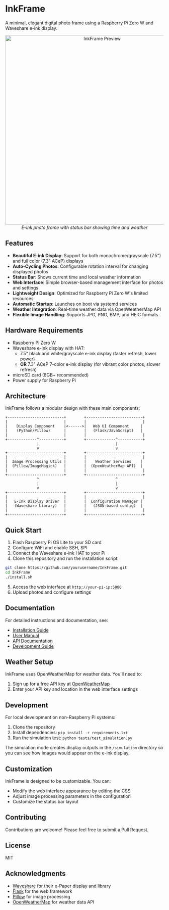 # InkFrame

A minimal, elegant digital photo frame using a Raspberry Pi Zero W and Waveshare e-ink display.

<p align="center">
  <img src="docs/images/preview.png" alt="InkFrame Preview" width="600"><br>
  <em>E-ink photo frame with status bar showing time and weather</em>
</p>

## Features

- **Beautiful E-ink Display**: Support for both monochrome/grayscale (7.5") and full color (7.3" ACeP) displays
- **Auto-Cycling Photos**: Configurable rotation interval for changing displayed photos
- **Status Bar**: Shows current time and local weather information
- **Web Interface**: Simple browser-based management interface for photos and settings
- **Lightweight Design**: Optimized for Raspberry Pi Zero W's limited resources
- **Automatic Startup**: Launches on boot via systemd services
- **Weather Integration**: Real-time weather data via OpenWeatherMap API
- **Flexible Image Handling**: Supports JPG, PNG, BMP, and HEIC formats

## Hardware Requirements

- Raspberry Pi Zero W
- Waveshare e-ink display with HAT:
  - 7.5" black and white/grayscale e-ink display (faster refresh, lower power)
  - **OR** 7.3" ACeP 7-color e-ink display (for vibrant color photos, slower refresh)
- microSD card (8GB+ recommended)
- Power supply for Raspberry Pi

## Architecture

InkFrame follows a modular design with these main components:

```
+-------------------------+        +-------------------------+
|                         |        |                         |
|    Display Component    |<------>|   Web UI Component     |
|    (Python/Pillow)      |        |   (Flask/JavaScript)   |
|                         |        |                         |
+-------------^-----------+        +-------------^-----------+
              |                                  |
              v                                  v
+-------------------------+        +-------------------------+
|                         |        |                         |
|  Image Processing Utils |        |    Weather Services    |
|  (Pillow/ImageMagick)   |        |  (OpenWeatherMap API)  |
|                         |        |                         |
+-------------------------+        +-------------------------+
              ^                                  ^
              |                                  |
              v                                  v
+-------------------------+        +-------------------------+
|                         |        |                         |
|   E-Ink Display Driver  |        |  Configuration Manager |
|   (Waveshare Library)   |        |   (JSON-based config)  |
|                         |        |                         |
+-------------------------+        +-------------------------+
```

## Quick Start

1. Flash Raspberry Pi OS Lite to your SD card
2. Configure WiFi and enable SSH, SPI
3. Connect the Waveshare e-ink HAT to your Pi
4. Clone this repository and run the installation script:

```bash
git clone https://github.com/yourusername/InkFrame.git
cd InkFrame
./install.sh
```

5. Access the web interface at `http://your-pi-ip:5000`
6. Upload photos and configure settings

## Documentation

For detailed instructions and documentation, see:

- [Installation Guide](docs/installation.md)
- [User Manual](docs/user_manual.md)
- [API Documentation](docs/api.md)
- [Development Guide](docs/development.md)

## Weather Setup

InkFrame uses OpenWeatherMap for weather data. You'll need to:

1. Sign up for a free API key at [OpenWeatherMap](https://openweathermap.org/api)
2. Enter your API key and location in the web interface settings

## Development

For local development on non-Raspberry Pi systems:

1. Clone the repository
2. Install dependencies: `pip install -r requirements.txt`
3. Run the simulation test: `python tests/test_simulation.py`

The simulation mode creates display outputs in the `/simulation` directory so you can see how images would appear on the e-ink display.

## Customization

InkFrame is designed to be customizable. You can:

- Modify the web interface appearance by editing the CSS
- Adjust image processing parameters in the configuration
- Customize the status bar layout

## Contributing

Contributions are welcome! Please feel free to submit a Pull Request.

## License

MIT

## Acknowledgments

- [Waveshare](https://www.waveshare.com/) for their e-Paper display and library
- [Flask](https://flask.palletsprojects.com/) for the web framework
- [Pillow](https://python-pillow.org/) for image processing
- [OpenWeatherMap](https://openweathermap.org/) for weather data API